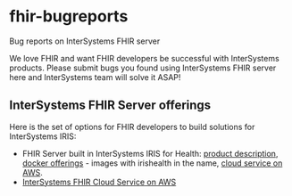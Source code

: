 # fhir-bugreports
Bug reports on InterSystems FHIR server

We love FHIR and want FHIR developers be successful with InterSystems products.
Please submit bugs you found using InterSystems FHIR server here and InterSystems team will solve it ASAP!

## InterSystems FHIR Server offerings
Here is the set of options for FHIR developers to build solutions for InterSystems IRIS:
- FHIR Server built in InterSystems IRIS for Health: [product description]([url](https://www.intersystems.com/sg/intersystems-iris-for-health/)), [docker offerings](container.intersystems.com) -  images with irishealth in the name, [cloud service on AWS](https://aws.amazon.com/marketplace/pp/prodview-on23erdgh5evc?sr=0-1&ref_=beagle&applicationId=AWSMPContessa). 
- [InterSystems FHIR Cloud Service on AWS](https://aws.amazon.com/marketplace/pp/prodview-ftb7xzb6t7c3w?sr=0-12&ref_=beagle&applicationId=AWSMPContessa)
  

